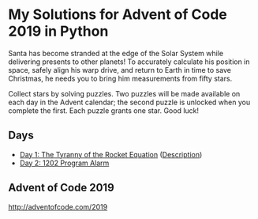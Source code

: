 # My Solutions for Advent of Code 2019 in Python

Santa has become stranded at the edge of the Solar System while delivering presents to other planets! To accurately calculate his position in space, safely align his warp drive, and return to Earth in time to save Christmas, he needs you to bring him measurements from fifty stars.

Collect stars by solving puzzles. Two puzzles will be made available on each day in the Advent calendar; the second puzzle is unlocked when you complete the first. Each puzzle grants one star. Good luck!

## Days
- [Day 1: The Tyranny of the Rocket Equation](RocketEquation.py/) ([Description](https://adventofcode.com/2019/day/1))
- [Day 2: 1202 Program Alarm](AOC-Day2/)

## Advent of Code 2019
http://adventofcode.com/2019

